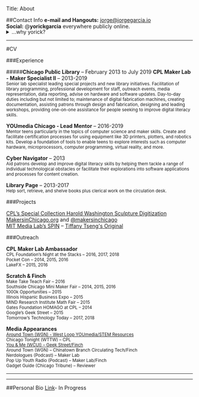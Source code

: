 Title: About

##Contact Info 
**e-mail and Hangouts:** [jorge@jorgegarcia.io](mailto:jorge@jorgegarcia.io)  
**Social:**
@**yorickgarcia** everywhere publicly online.  
<details style="margin-top:-1rem">
    <summary>...why yorick?</summary>
    <div style="background:#f3f3f3; padding:1rem;">
        <p>A night on <a href="https://www.behindthename.com/name/yorick">Behind the Name</a> and @jorgegarcia is usually taken so I gave up on trying to get it.</p>
        <ul>
                <li><b>JORGE</b> - Spanish and Portuguese form of GEORGE.</li>
                <ul>
                    <li><b>GEORGE</b> - English, Romanian
    From the Greek name Γεωργιος (Georgios), which was derived from the Greek word γεωργος (georgos) meaning "farmer, earthworker", itself derived from the elements γη (ge) "earth" and εργον (ergon) "work".</li>
                </ul>
            </ul>
            <ul>
                <li><b>YORICK</b> - Literature, English, and Dutch altered form of JØRG. Shakespeare used this name for a deceased court jester in his play 'Hamlet' (1600).</li>
                <ul>
                    <li><b>JØRG</b> - Danish and Norwegian short form of JØRGEN.</li>
                    <ul>
                        <li><b>JØRGEN</b> - Danish and Norwegian form of JÜRGEN.</li>
                        <ul>
                            <li><b>JÜRGEN</b> - Low German form of GEORGE.</li>
                            <ul>
                                <li><b>GEORGE</b> - English, Romanian</li>
                            </ul>
                        </ul>
                    </ul>
                </ul>
            </ul>
    </div>
</details>

---

#CV

###Experience

#####**Chicago Public Library** – February 2013 to July 2019
**CPL Maker Lab - Maker Specialist II** – 2013-2019  
<sub>Senior lab specialist leading special projects and new library initiatives. Facilitation of library programming, professional development for staff, outreach events, media representation, data reporting, advise on hardware and software updates. Day-to-day duties including but not limited to; maintenance of digital fabrication machines, creating documentation, assisting patrons through design and fabrication, designing and leading workshops, providing one-on-one assistance for people seeking to improve digital literacy skills.</sub> 
   

**YOUmedia Chicago - Lead Mentor** – 2016-2019  
<sub>
Mentor teens particularly in the topics of computer science and maker skills. Create and facilitate certification processes for using equipment like 3D printers, plotters, and robotics kits. Develop a foundation of tools to enable teens to explore interests such as computer hardware, microprocessors, computer programming, virtual reality, and more.</sub>

**Cyber Navigator** – 2013  
<sub>Aid patrons develop and improve digital literacy skills by helping them tackle a range of individual technological obstacles or facilitate their explorations into software applications and processes for content creation.</sub>

**Library Page** – 2013-2017  
<sub>Help sort, retrieve, and shelve books plus clerical work on the circulation desk.</sub>


###Projects

[CPL’s Special Collection Harold Washington Sculpture Digitization](https://www.chipublib.org/news/diy-mayor-harold-washington-bust/)  
[MakersinChicago.org](http://makersinchicago.org/)  and [@makersinchicago](https://twitter.com/makersinchicago)  
[MIT Media Lab’s SPIN]() – [Tiffany Tseng's Original](http://spin.media.mit.edu/)  

###Outreach

**CPL Maker Lab Ambassador**  
<sub>CPL Foundation’s Night at the Stacks – 2016, 2017, 2018  
Pocket Con – 2014, 2015, 2016  
LakeFX – 2015, 2016  </sub>

**Scratch & Finch**  
<sub>
Make Take Teach Fair – 2016  
Southside Chicago Mini Maker Fair – 2014, 2015, 2016  
1000k Opportunities – 2015  
Illinois Hispanic Business Expo – 2015  
MIND Research Institute Math Fair – 2015  
Gates Foundation HOMAGO at CPL – 2014  
Google’s Geek Street – 2015  
Tomorrow’s Technology Today – 2017, 2018  </sub>

**Media Appearances**  
<sub>
[Around Town (WGN) - West Loop YOUmedia/STEM Resources](https://wgntv.com/2019/02/05/around-town-checks-out-the-new-west-loop-branch-chicago-public-library/)  
Chicago Tonight (WTTW) – CPL  
[You & Me (WCUI) – Geek Street/Finch](https://www.chipublib.org/news/join-cpl-at-geek-street-powered-by-google/)  
Around Town (WGN) – Chinatown Branch Circulating Tech/Finch  
Nerdologues (Podcast) – Maker Lab  
Pop Up Youth Radio (Podcast) – Maker Lab/Finch  
Gadget Guide (Chicago Tribune) – Reviewer  
</sub>

___

---

##Personal Bio
[Link]()- In Progress
